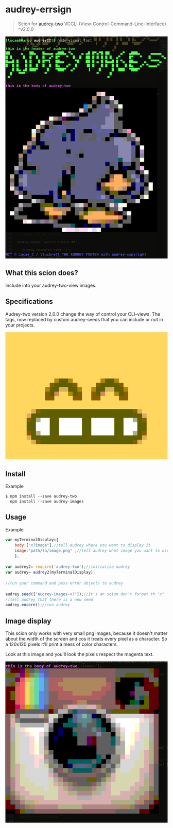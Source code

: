 # audrey-errsign

> Scion for [audrey-two](https://www.npmjs.com/package/audrey-two) VCCLI (View-Control-Command-Line-Interface) ^v2.0.0

![](https://raw.githubusercontent.com/llucbrell/audrey-images/master/captura1.png) 

## What this scion does?

Include into your audrey-two-view images.

## Specifications

Audrey-two version 2.0.0 change the way of control your CLI-views. The tags, now replaced by custom audrey-seeds that you can include or not in your projects.

![](https://raw.githubusercontent.com/llucbrell/audrey-images/master/captura3.png) 

## Install

Example
```
$ npm install --save audrey-two
  npm install --save audrey-images
```
## Usage

Example

```js
var myTerminalDisplay={
	body:["x?image"],//tell audrey where you want to display it
	image:"path/to/image.png" ,//tell audrey what image you want to use
	};

var audrey2= require('audrey-two');//inicialize audrey
var audrey= audrey2(myTerminalDisplay);

//run your command and pass error objects to audrey

audrey.seed(["audrey-images-x?"]);//It's an scion don't forget th "x"
//tell audrey that there is a new seed
audrey.encore();//run audrey
```
## Image display

This scion only works with very small png images, because it doesn't matter about the width of the screen and cos it treats every pixel as a character. So a 120x120 pixels it'll print a mess of color characters.

Look at this image and you'll look the pixels respect the magenta text.

![](https://github.com/llucbrell/audrey-images/blob/master/catura2.png) 
